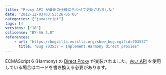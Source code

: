 ```yaml
---
title: "Proxy API が最新の仕様に合わせて更新されました"
date: "2012-12-03T03:53:26-05:00"
categories: ["javascript"]
tags: []
versions: ["18"]
cclicense: "BY-SA 3.0"
references:
    - url: "https://bugzilla.mozilla.org/show_bug.cgi?id=703537"
      title: "Bug 703537 – Implement Harmony direct proxies"
---
```

ECMAScript 6 (Harmony) の [Direct Proxy](https://developer.mozilla.org/docs/JavaScript/Reference/Global_Objects/Proxy) が実装されました。[古い API](https://developer.mozilla.org/docs/JavaScript/Old_Proxy_API) を使用している場合はコードを書き換える必要があります。

